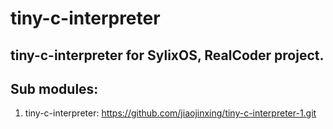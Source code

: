 # tiny-c-interpreter

## tiny-c-interpreter for SylixOS, RealCoder project.

## Sub modules:
1. tiny-c-interpreter: https://github.com/jiaojinxing/tiny-c-interpreter-1.git
